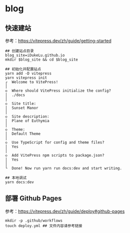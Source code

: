 # blog

## 快速建站
参考：https://vitepress.dev/zh/guide/getting-started
```shell
## 创建站点目录
blog_site=iDukeLu.github.io
mkdir $blog_site && cd $blog_site

## 初始化并配置站点
yarn add -D vitepress
yarn vitepress init
┌  Welcome to VitePress!
│
◇  Where should VitePress initialize the config?
│  ./docs
│
◇  Site title:
│  Sunset Manor
│
◇  Site description:
│  Plane of Euthymia
│
◇  Theme:
│  Default Theme
│
◇  Use TypeScript for config and theme files?
│  Yes
│
◇  Add VitePress npm scripts to package.json?
│  Yes
│
└  Done! Now run yarn run docs:dev and start writing.

## 本地调试
yarn docs:dev
```

## 部署 Github Pages
参考：https://vitepress.dev/zh/guide/deploy#github-pages
```shell
mkdir -p .github/workflows
touch deploy.yml ## 文件内容请参考链接
```